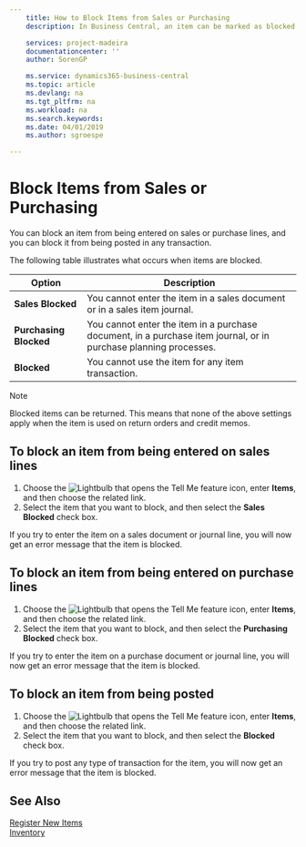 ```yaml
---
    title: How to Block Items from Sales or Purchasing
    description: In Business Central, an item can be marked as blocked for sales, blocked for purchase, or blocked for all purposes.

    services: project-madeira
    documentationcenter: ''
    author: SorenGP

    ms.service: dynamics365-business-central
    ms.topic: article
    ms.devlang: na
    ms.tgt_pltfrm: na
    ms.workload: na
    ms.search.keywords:
    ms.date: 04/01/2019
    ms.author: sgroespe

---
```

# Block Items from Sales or Purchasing
You can block an item from being entered on sales or purchase lines, and you can block it from being posted in any transaction.  

The following table illustrates what occurs when items are blocked.  

|Option|Description|  
|--------------------|------------|  
|**Sales Blocked**|You cannot enter the item in a sales document or in a sales item journal.|  
|**Purchasing Blocked**|You cannot enter the item in a purchase document, in a purchase item journal, or in purchase planning processes.|  
|**Blocked**|You cannot use the item for any item transaction.|  

> [!NOTE]
> Blocked items can be returned. This means that none of the above settings apply when the item is used on return orders and credit memos.

## To block an item from being entered on sales lines  

1.  Choose the ![Lightbulb that opens the Tell Me feature](media/ui-search/search_small.png "Tell me what you want to do") icon, enter **Items**, and then choose the related link.  
2.  Select the item that you want to block, and then select the **Sales Blocked** check box.  

If you try to enter the item on a sales document or journal line, you will now get an error message that the item is blocked.

## To block an item from being entered on purchase lines  

1.  Choose the ![Lightbulb that opens the Tell Me feature](media/ui-search/search_small.png "Tell me what you want to do") icon, enter **Items**, and then choose the related link.  
2.  Select the item that you want to block, and then select the **Purchasing Blocked** check box.  

If you try to enter the item on a purchase document or journal line, you will now get an error message that the item is blocked.

## To block an item from being posted
1. Choose the ![Lightbulb that opens the Tell Me feature](media/ui-search/search_small.png "Tell me what you want to do") icon, enter **Items**, and then choose the related link.
2. Select the item that you want to block, and then select the **Blocked** check box.

If you try to post any type of transaction for the item, you will now get an error message that the item is blocked.

## See Also  
[Register New Items](inventory-how-register-new-items.md)  
[Inventory](inventory-manage-inventory.md)  

